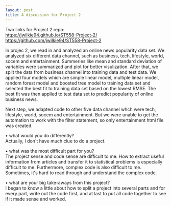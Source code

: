 ```yaml
---
layout: post
title: A discussion for Project 2
---
```

Two links for Project 2 repo:  
https://jwilkie94.github.io/ST558-Project-2/  
https://github.com/jwilkie94/ST558-Project-2 

In projec 2, we read in and analyzed an online news popularity data set. We analyzed six different data channel, such as business, tech, lifestyle, world, socem and entertainment. Summeries like mean and standard deviation of variables were summarized and plot for better visulization. After that, we split the data from business channel into training data and test data. We applied four models which are simple linear model, multiple linear model, random forest model and boosted tree model to training data set and selected the best fit to training data set based on the lowest RMSE. The best fit was then applied to test data set to predict popularity of online business news.   

Next step, we adapted code to other five data channel whch were tech, lifestyle, world, socem and entertainment. But we were unable to get the automation to work with the filter statement, so only entertainment html file was created.  

• what would you do differently?  
Actually, I don't have much clue to do a project.   

• what was the most difficult part for you?  
The project sense and code sense are difficult to me. How to extract useful information from articles and transfer it to statistical problems is especially difficult to me. Furthermore, complex code is also difficult to me. Sometimes, it's hard to read through and understand the complex code.   

• what are your big take-aways from this project?  
I began to know a little about how to split a project into several parts and for every part, write out the code first, and at last to put all code together to see if it made sense and worked. 

